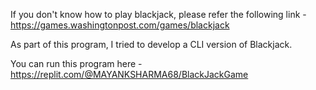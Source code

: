 If you don't know how to play blackjack, please refer the following link - 
https://games.washingtonpost.com/games/blackjack

As part of this program, I tried to develop a CLI version of Blackjack.

You can run this program here - https://replit.com/@MAYANKSHARMA68/BlackJackGame
